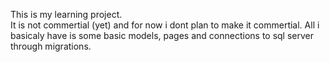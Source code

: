 This is my learning project.<br>
It is not commertial (yet) and for now i dont plan to make it commertial.
All i basicaly have is some basic models, pages and connections to sql server through migrations.
